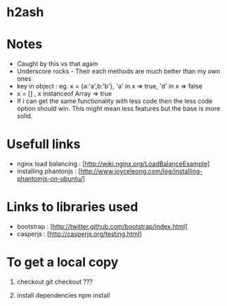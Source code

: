 h2ash
=====

Notes
======
* Caught by this vs that again
* Underscore rocks - Their each methods are much better than my own ones
* key in object : eg. x = {a:'a',b:'b'}, 'a' in x => true, 'd' in x => false 
* x = [] , x instanceof Array => true
* If i can get the same functionality with less code then the less code option should win. This might mean less
  features but the base is more solid.
  

Usefull links
=============
* nginx load balancing : [http://wiki.nginx.org/LoadBalanceExample]
* installing phantonjs : [http://www.joyceleong.com/log/installing-phantomjs-on-ubuntu/]

Links to libraries used
=======================
* bootstrap : [http://twitter.github.com/bootstrap/index.html]
* casperjs : [http://casperjs.org/testing.html]


To get a local copy 
===================
1) checkout 
   git checkout ???

2) install dependencies
   npm install
   
   

